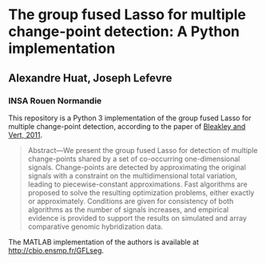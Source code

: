 # The group fused Lasso for multiple change-point detection: A Python implementation
## Alexandre Huat, Joseph Lefevre
### INSA Rouen Normandie

This repository is a Python 3 implementation of the group fused Lasso for multiple change-point detection, according to the paper of [Bleakley and Vert, 2011][1].

> Abstract—We present the group fused Lasso for detection of multiple change-points shared by a set of co-occurring one-dimensional signals. Change-points are detected by approximating the original signals with a constraint on the multidimensional total variation, leading to piecewise-constant approximations. Fast algorithms are proposed to solve the resulting optimization problems, either exactly or approximately. Conditions are given for consistency of both algorithms as the number of signals increases, and empirical evidence is provided to support the results on simulated and array comparative genomic hybridization data.

The MATLAB implementation of the authors is available at http://cbio.ensmp.fr/GFLseg.

[1]: https://arxiv.org/abs/1106.4199
